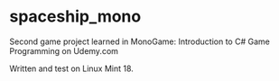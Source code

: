# spaceship_mono

Second game project learned in MonoGame: Introduction to C# Game Programming on Udemy.com

Written and test on Linux Mint 18. 
